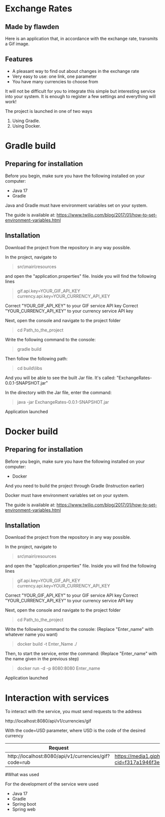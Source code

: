# Exchange Rates
## Made by flawden

Here is an application that, in accordance with the exchange rate, transmits a Gif image.

## Features

- A pleasant way to find out about changes in the exchange rate
- Very easy to use: one link, one parameter
- You have many currencies to choose from

It will not be difficult for you to integrate this simple but interesting service into your system. It is enough to register a few settings and everything will work!

The project is launched in one of two ways
1. Using Gradle.
2. Using Docker.

# Gradle build
## Preparing for installation

Before you begin, make sure you have the following installed on your computer:
- Java 17
- Gradle

Java and Gradle must have environment variables set on your system. 

The guide is available at: https://www.twilio.com/blog/2017/01/how-to-set-environment-variables.html

## Installation

Download the project from the repository in any way possible. 

In the project, navigate to 

> src\main\resources 

and open the "application.properties" file.
Inside you will find the following lines

> gif.api.key=YOUR_GIF_API_KEY
> currency.api.key=YOUR_CURRENCY_API_KEY

Correct "YOUR_GIF_API_KEY" to your GIF service API key
Correct "YOUR_CURRENCY_API_KEY" to your currency service API key

Next, open the console and navigate to the project folder

> cd Path_to_the_project

Write the following command to the console:

> gradle build

Then follow the following path:

> cd build\libs

And you will be able to see the built Jar file. 
It's called: "ExchangeRates-0.0.1-SNAPSHOT.jar"

In the directory with the Jar file, enter the command: 

> java -jar ExchangeRates-0.0.1-SNAPSHOT.jar

Application launched 

# Docker build
## Preparing for installation

Before you begin, make sure you have the following installed on your computer:
- Docker

And you need to build the project through Gradle (Instruction earlier)

Docker must have environment variables set on your system. 

The guide is available at: https://www.twilio.com/blog/2017/01/how-to-set-environment-variables.html

## Installation

Download the project from the repository in any way possible. 

In the project, navigate to 

> src\main\resources 

and open the "application.properties" file.
Inside you will find the following lines

> gif.api.key=YOUR_GIF_API_KEY
> currency.api.key=YOUR_CURRENCY_API_KEY

Correct "YOUR_GIF_API_KEY" to your GIF service API key
Correct "YOUR_CURRENCY_API_KEY" to your currency service API key

Next, open the console and navigate to the project folder

> cd Path_to_the_project

Write the following command to the console:
(Replace "Enter_name" with whatever name you want)

> docker build -t Enter_Name ./

Then, to start the service, enter the command:
(Replace "Enter_name" with the name given in the previous step)

> docker run -d -p 8080:8080 Enter_name

Application launched 

# Interaction with services

To interact with the service, you must send requests to the address

http://localhost:8080/api/v1/currencies/gif

With the code=USD parameter, where USD is the code of the desired currency

| Request | Response |
| ------ | ------ |
| http://localhost:8080/api/v1/currencies/gif?code=rub | https://media1.giphy.com/media/vQSQPWM1zTtvtFeb7Y/giphy.gif?cid=f317a1946f3ea1c9c8a69a5b5030738e77b6a5f98888e12b&rid=giphy.gif&ct=g |

#What was used

For the development of the service were used

- Java 17
- Gradle
- Spring boot
- Spring web